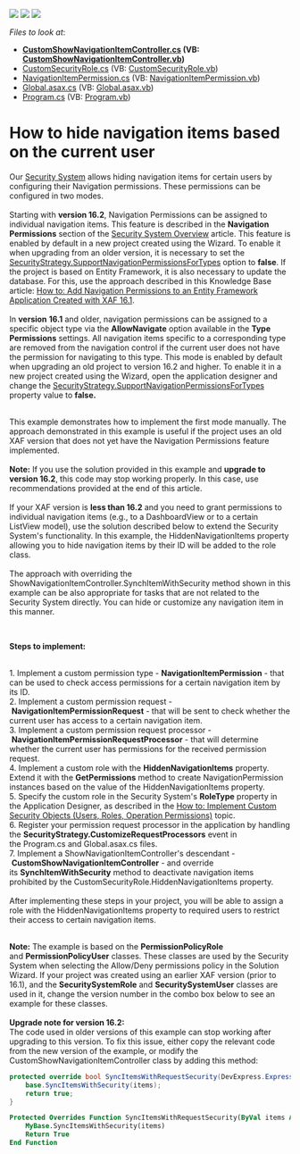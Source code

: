 <!-- default badges list -->
![](https://img.shields.io/endpoint?url=https://codecentral.devexpress.com/api/v1/VersionRange/128590865/13.2.9%2B)
[![](https://img.shields.io/badge/Open_in_DevExpress_Support_Center-FF7200?style=flat-square&logo=DevExpress&logoColor=white)](https://supportcenter.devexpress.com/ticket/details/E380)
[![](https://img.shields.io/badge/📖_How_to_use_DevExpress_Examples-e9f6fc?style=flat-square)](https://docs.devexpress.com/GeneralInformation/403183)
<!-- default badges end -->
<!-- default file list -->
*Files to look at*:

* **[CustomShowNavigationItemController.cs](./CS/HideNavigationItemsExample.Module/Controllers/CustomShowNavigationItemController.cs) (VB: [CustomShowNavigationItemController.vb](./VB/HideNavigationItemsExample.Module/Controllers/CustomShowNavigationItemController.vb))**
* [CustomSecurityRole.cs](./CS/HideNavigationItemsExample.Module/Security/CustomSecurityRole.cs) (VB: [CustomSecurityRole.vb](./VB/HideNavigationItemsExample.Module/Security/CustomSecurityRole.vb))
* [NavigationItemPermission.cs](./CS/HideNavigationItemsExample.Module/Security/NavigationItemPermission.cs) (VB: [NavigationItemPermission.vb](./VB/HideNavigationItemsExample.Module/Security/NavigationItemPermission.vb))
* [Global.asax.cs](./CS/HideNavigationItemsExample.Web/Global.asax.cs) (VB: [Global.asax.vb](./VB/HideNavigationItemsExample.Web/Global.asax.vb))
* [Program.cs](./CS/HideNavigationItemsExample.Win/Program.cs) (VB: [Program.vb](./VB/HideNavigationItemsExample.Win/Program.vb))
<!-- default file list end -->
# How to hide navigation items based on the current user


<p>Our <a href="https://documentation.devexpress.com/#Xaf/CustomDocument2650">Security System</a> allows hiding navigation items for certain users by configuring their Navigation permissions. These permissions can be configured in two modes.<br><br>Starting with <strong>version 16.2</strong>, Navigation Permissions can be assigned to individual navigation items. This feature is described in the <strong>Navigation Permissions</strong> section of the <a href="https://documentation.devexpress.com/#eXpressAppFramework/CustomDocument113366">Security System Overview</a> article. This feature is enabled by default in a new project created using the Wizard. To enable it when upgrading from an older version, it is necessary to set the <a href="https://documentation.devexpress.com/#eXpressAppFramework/DevExpressExpressAppSecuritySecurityStrategy_SupportNavigationPermissionsForTypestopic">SecurityStrategy.SupportNavigationPermissionsForTypes</a> option to <strong>false</strong>. If the project is based on Entity Framework, it is also necessary to update the database. For this, use the approach described in this Knowledge Base article: <a href="https://www.devexpress.com/Support/Center/p/T459507">How to: Add Navigation Permissions to an Entity Framework Application Created with XAF 16.1</a>.<br><br>In <strong>version</strong> <strong>16.1</strong> and older, navigation permissions can be assigned to a specific object type via the <strong>AllowNavigate</strong> option available in the <strong>Type Permissions</strong> settings. All navigation items specific to a corresponding type are removed from the navigation control if the current user does not have the permission for navigating to this type. This mode is enabled by default when upgrading an old project to version 16.2 and higher. To enable it in a new project created using the Wizard, open the application designer and change the <a href="https://documentation.devexpress.com/#eXpressAppFramework/DevExpressExpressAppSecuritySecurityStrategy_SupportNavigationPermissionsForTypestopic">SecurityStrategy.SupportNavigationPermissionsForTypes</a> property value to <strong>false.</strong></p>
<p><br>This example demonstrates how to implement the first mode manually. The approach demonstrated in this example is useful if the project uses an old XAF version that does not yet have the Navigation Permissions feature implemented.<strong><br><br>Note:</strong> If you use the solution provided in this example and <strong>upgrade to version 16.2</strong>, this code may stop working properly. In this case, use recommendations provided at the end of this article.<br><br>If your XAF version is <strong>less than 16.2</strong> and you need to grant permissions to individual navigation items (e.g., to a DashboardView or to a certain ListView model), use the solution described below to extend the Security System's functionality. In this example, the HiddenNavigationItems property allowing you to hide navigation items by their ID will be added to the role class.<br><br>The approach with overriding the ShowNavigationItemController.SynchItemWithSecurity method shown in this example can be also appropriate for tasks that are not related to the Security System directly. You can hide or customize any navigation item in this manner.</p>
<p> </p>
<p><strong>Steps to implement:</strong><br><br></p>
<p>1. Implement a custom permission type - <strong>NavigationItemPermission</strong> - that can be used to check access permissions for a certain navigation item by its ID.<br>2. Implement a custom permission request - <strong>NavigationItemPermissionRequest</strong> - that will be sent to check whether the current user has access to a certain navigation item.<br>3. Implement a custom permission request processor - <strong>NavigationItemPermissionRequestProcessor</strong> - that will determine whether the current user has permissions for the received permission request.<br>4. Implement a custom role with the <strong>HiddenNavigationItems</strong> property. Extend it with the <strong>GetPermissions</strong> method to create NavigationPermission instances based on the value of the HiddenNavigationItems property.<br>5. Specify the custom role in the Security System's <strong>RoleType</strong> property in the Application Designer, as described in the <a href="https://documentation.devexpress.com/eXpressAppFramework/CustomDocument113384.aspx">How to: Implement Custom Security Objects (Users, Roles, Operation Permissions)</a> topic.<br>6. Register your permission request processor in the application by handling the <strong>SecurityStrategy.CustomizeRequestProcessors</strong> event in the Program.cs and Global.asax.cs files.<br>7. Implement a ShowNavigationItemController's descendant - <strong>CustomShowNavigationItemController</strong> - and override its <strong>SynchItemWithSecurity</strong> method to deactivate navigation items prohibited by the CustomSecurityRole.HiddenNavigationItems property.<br><br>After implementing these steps in your project, you will be able to assign a role with the HiddenNavigationItems property to required users to restrict their access to certain navigation items.<br><br></p>
<p><strong>Note:</strong> The example is based on the <strong>PermissionPolicyRole</strong> and <strong>PermissionPolicyUser</strong> classes. These classes are used by the Security System when selecting the Allow/Deny permissions policy in the Solution Wizard. If your project was created using an earlier XAF version (prior to 16.1), and the <strong>SecuritySystemRole</strong> and <strong>SecuritySystemUser</strong> classes are used in it, change the version number in the combo box below to see an example for these classes.<br><br><strong>Upgrade note for version 16.2:</strong><br>The code used in older versions of this example can stop working after upgrading to this version. To fix this issue, either copy the relevant code from the new version of the example, or modify the CustomShowNavigationItemController class by adding this method:</p>


```cs
protected override bool SyncItemsWithRequestSecurity(DevExpress.ExpressApp.Actions.ChoiceActionItemCollection items) {
	base.SyncItemsWithSecurity(items);
	return true;
}
```




```vb
Protected Overrides Function SyncItemsWithRequestSecurity(ByVal items As DevExpress.ExpressApp.Actions.ChoiceActionItemCollection) As Boolean
	MyBase.SyncItemsWithSecurity(items)
	Return True
End Function
```



<br/>


